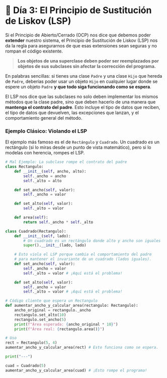 # 🧠 Día 3: El Principio de Sustitución de Liskov (LSP)

Si el Principio de Abierto/Cerrado (OCP) nos dice que debemos poder **extender** nuestro sistema, el Principio de Sustitución de Liskov (LSP) nos da la regla para asegurarnos de que esas extensiones sean seguras y no rompan el código existente.

> **Los objetos de una superclase deben poder ser reemplazados por objetos de sus subclases sin afectar la corrección del programa.**

En palabras sencillas: si tienes una clase `Padre` y una clase `Hijo` que hereda de `Padre`, deberías poder usar un objeto `Hijo` en cualquier lugar donde se espere un objeto `Padre` **y que todo siga funcionando como se espera**.

El LSP nos dice que las subclases no solo deben implementar los mismos métodos que la clase padre, sino que deben hacerlo de una manera que **mantenga el contrato del padre**. Esto incluye el tipo de datos que reciben, el tipo de datos que devuelven, las excepciones que lanzan, y el comportamiento general del método.



### Ejemplo Clásico: Violando el LSP

El ejemplo más famoso es el de `Rectángulo` y `Cuadrado`. Un cuadrado *es* un rectángulo (si lo miras desde un punto de vista matemático), pero si lo modelas con herencia, rompes el LSP.

```python
# Mal Ejemplo: La subclase rompe el contrato del padre
class Rectangulo:
    def __init__(self, ancho, alto):
        self._ancho = ancho
        self._alto = alto

    def set_ancho(self, valor):
        self._ancho = valor

    def set_alto(self, valor):
        self._alto = valor

    def area(self):
        return self._ancho * self._alto

class Cuadrado(Rectangulo):
    def __init__(self, lado):
        # Un cuadrado es un rectángulo donde alto y ancho son iguales
        super().__init__(lado, lado)

    # Esto viola el LSP porque cambia el comportamiento del padre
    # para mantener el invariante de un cuadrado (lados iguales).
    def set_ancho(self, valor):
        self._ancho = valor
        self._alto = valor # ¡Aquí está el problema!

    def set_alto(self, valor):
        self._ancho = valor
        self._alto = valor # ¡Aquí está el problema!

# Código cliente que espera un Rectangulo
def aumentar_ancho_y_calcular_area(rectangulo: Rectangulo):
    ancho_original = rectangulo._ancho
    rectangulo.set_alto(10)
    rectangulo.set_ancho(5)
    print(f"Área esperada: {ancho_original * 10}")
    print(f"Área real: {rectangulo.area()}")

# Uso
rect = Rectangulo(5, 4)
aumentar_ancho_y_calcular_area(rect) # Esto funciona como se espera.

print("---")

cuad = Cuadrado(5)
aumentar_ancho_y_calcular_area(cuad) # ¡Esto rompe el programa!